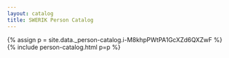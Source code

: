 ```yaml
---
layout: catalog
title: SWERIK Person Catalog
---
```

{% assign p = site.data._person-catalog.i-M8khpPWtPA1GcXZd6QXZwF %}
{% include person-catalog.html p=p %}

